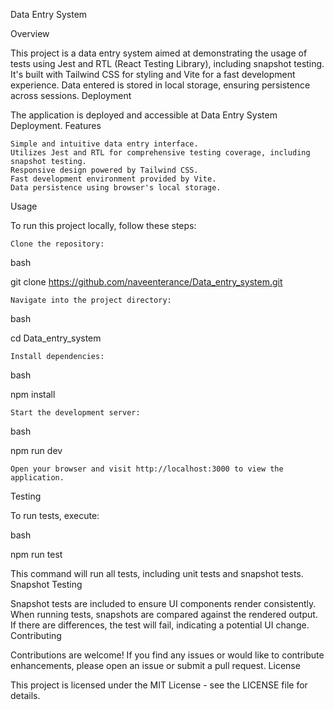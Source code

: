 
Data Entry System

Overview

This project is a data entry system aimed at demonstrating the usage of tests using Jest and RTL (React Testing Library), including snapshot testing. It's built with Tailwind CSS for styling and Vite for a fast development experience. Data entered is stored in local storage, ensuring persistence across sessions.
Deployment

The application is deployed and accessible at Data Entry System Deployment.
Features

    Simple and intuitive data entry interface.
    Utilizes Jest and RTL for comprehensive testing coverage, including snapshot testing.
    Responsive design powered by Tailwind CSS.
    Fast development environment provided by Vite.
    Data persistence using browser's local storage.

Usage

To run this project locally, follow these steps:

    Clone the repository:

bash

git clone https://github.com/naveenterance/Data_entry_system.git

    Navigate into the project directory:

bash

cd Data_entry_system

    Install dependencies:

bash

npm install

    Start the development server:

bash

npm run dev

    Open your browser and visit http://localhost:3000 to view the application.

Testing

To run tests, execute:

bash

npm run test

This command will run all tests, including unit tests and snapshot tests.
Snapshot Testing

Snapshot tests are included to ensure UI components render consistently. When running tests, snapshots are compared against the rendered output. If there are differences, the test will fail, indicating a potential UI change.
Contributing

Contributions are welcome! If you find any issues or would like to contribute enhancements, please open an issue or submit a pull request.
License

This project is licensed under the MIT License - see the LICENSE file for details.

